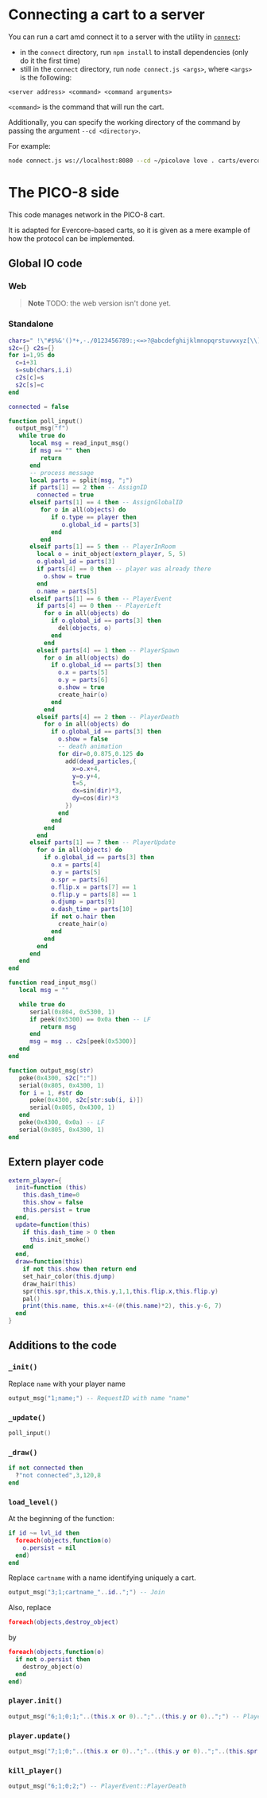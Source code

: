 # Connecting a cart to a server
You can run a cart amd connect it to a server with the utility in [`connect`](connect):
* in the `connect` directory, run `npm install` to install dependencies (only do it the first time)
* still in the `connect` directory, run `node connect.js <args>`, where `<args>` is the following:

`<server address> <command> <command arguments>`

`<command>` is the command that will run the cart.

Additionally, you can specify the working directory of the command by passing the argument `--cd <directory>`.

For example:
```bash
node connect.js ws://localhost:8080 --cd ~/picolove love . carts/evercore.p8
```

# The PICO-8 side
This code manages network in the PICO-8 cart.

It is adapted for Evercore-based carts, so it is given as a mere example of how the protocol can be implemented.

## Global IO code
### Web
> **Note** TODO: the web version isn't done yet.

### Standalone
```lua
chars=" !\"#$%&'()*+,-./0123456789:;<=>?@abcdefghijklmnopqrstuvwxyz[\\]^_`abcdefghijklmnopqrstuvwxyz{|}~"
s2c={} c2s={}
for i=1,95 do
  c=i+31
  s=sub(chars,i,i)
  c2s[c]=s
  s2c[s]=c
end

connected = false

function poll_input()
  output_msg("f")
   while true do
      local msg = read_input_msg()
      if msg == "" then
         return
      end
      -- process message
      local parts = split(msg, ";")
      if parts[1] == 2 then -- AssignID
        connected = true
      elseif parts[1] == 4 then -- AssignGlobalID
         for o in all(objects) do
            if o.type == player then
               o.global_id = parts[3]
            end
         end
      elseif parts[1] == 5 then -- PlayerInRoom
        local o = init_object(extern_player, 5, 5)
        o.global_id = parts[3]
        if parts[4] == 0 then -- player was already there
          o.show = true
        end
        o.name = parts[5]
      elseif parts[1] == 6 then -- PlayerEvent
        if parts[4] == 0 then -- PlayerLeft
          for o in all(objects) do
            if o.global_id == parts[3] then
              del(objects, o)
            end
          end
        elseif parts[4] == 1 then -- PlayerSpawn
          for o in all(objects) do
            if o.global_id == parts[3] then
              o.x = parts[5]
              o.y = parts[6]
              o.show = true
              create_hair(o)
            end
          end
        elseif parts[4] == 2 then -- PlayerDeath
          for o in all(objects) do
            if o.global_id == parts[3] then
              o.show = false
              -- death animation
              for dir=0,0.875,0.125 do
                add(dead_particles,{
                  x=o.x+4,
                  y=o.y+4,
                  t=5,
                  dx=sin(dir)*3,
                  dy=cos(dir)*3
                })
              end
            end
          end
        end
      elseif parts[1] == 7 then -- PlayerUpdate
        for o in all(objects) do
          if o.global_id == parts[3] then
            o.x = parts[4]
            o.y = parts[5]
            o.spr = parts[6]
            o.flip.x = parts[7] == 1
            o.flip.y = parts[8] == 1
            o.djump = parts[9]
            o.dash_time = parts[10]
            if not o.hair then
              create_hair(o)
            end
          end
        end
      end
   end
end

function read_input_msg()
   local msg = ""

   while true do
      serial(0x804, 0x5300, 1)
      if peek(0x5300) == 0x0a then -- LF
         return msg
      end
      msg = msg .. c2s[peek(0x5300)]
   end
end

function output_msg(str)
   poke(0x4300, s2c[":"])
   serial(0x805, 0x4300, 1)
   for i = 1, #str do
      poke(0x4300, s2c[str:sub(i, i)])
      serial(0x805, 0x4300, 1)
   end
   poke(0x4300, 0x0a) -- LF
   serial(0x805, 0x4300, 1)
end

```

## Extern player code
```lua
extern_player={
  init=function (this)
    this.dash_time=0
    this.show = false
    this.persist = true
  end,
  update=function(this)
    if this.dash_time > 0 then
      this.init_smoke()
    end
  end,
  draw=function(this)
    if not this.show then return end
    set_hair_color(this.djump)
    draw_hair(this)
    spr(this.spr,this.x,this.y,1,1,this.flip.x,this.flip.y)
    pal()
    print(this.name, this.x+4-(#(this.name)*2), this.y-6, 7)
  end
}
```

## Additions to the code
### `_init()`
Replace `name` with your player name

```lua
output_msg("1;name;") -- RequestID with name "name"
```
### `_update()`
```lua
poll_input()
```
### `_draw()`
```lua
if not connected then
  ?"not connected",3,120,8
end
```
### `load_level()`
At the beginning of the function:
```lua
if id ~= lvl_id then
  foreach(objects,function(o)
    o.persist = nil
  end)
end
```
Replace `cartname` with a name identifying uniquely a cart.
```lua
output_msg("3;1;cartname_"..id..";") -- Join
```
Also, replace
```lua
foreach(objects,destroy_object)
```
by
```lua
foreach(objects,function(o)
  if not o.persist then
    destroy_object(o)
  end
end)
```
### `player.init()`
```lua
output_msg("6;1;0;1;"..(this.x or 0)..";"..(this.y or 0)..";") -- PlayerEvent::PlayerSpawn
```
### `player.update()`
```lua
output_msg("7;1;0;"..(this.x or 0)..";"..(this.y or 0)..";"..(this.spr or 0)..";"..(this.flip.x and 1 or 0)..";"..(this.flip.y and 1 or 0)..";"..(this.djump or 0)..";"..(this.dash_time or 0)..";") -- PlayerUpdate
```
### `kill_player()`
```lua
output_msg("6;1;0;2;") -- PlayerEvent::PlayerDeath
```

